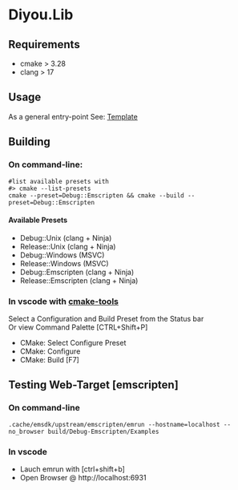 # Diyou.Lib

## Requirements

- cmake > 3.28
- clang > 17

## Usage

As a general entry-point See: [Template](Examples/Template.c++)

## Building

### On command-line:

```shell
#list available presets with
#> cmake --list-presets
cmake --preset=Debug::Emscripten && cmake --build --preset=Debug::Emscripten
```

#### Available Presets

- Debug::Unix (clang + Ninja)
- Release::Unix (clang + Ninja)
- Debug::Windows (MSVC)
- Release::Windows (MSVC)
- Debug::Emscripten (clang + Ninja)
- Release::Emscripten (clang + Ninja)

### In vscode with [cmake-tools](https://github.com/microsoft/vscode-cmake-tools)

Select a Configuration and Build Preset from the Status bar\
Or view Command Palette [CTRL+Shift+P]

- CMake: Select Configure Preset
- CMake: Configure
- CMake: Build [F7]

## Testing Web-Target [emscripten]

### On command-line

```shell
.cache/emsdk/upstream/emscripten/emrun --hostname=localhost --no_browser build/Debug-Emscripten/Examples
```

### In vscode

- Lauch emrun with [ctrl+shift+b]
- Open Browser @ http://localhost:6931
